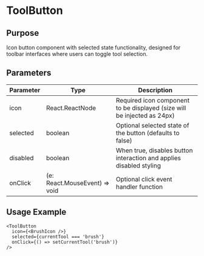 # ToolButton

## Purpose
Icon button component with selected state functionality, designed for toolbar interfaces where users can toggle tool selection.

## Parameters

| Parameter | Type | Description |
|-----------|------|-------------|
| icon | React.ReactNode | Required icon component to be displayed (size will be injected as 24px) |
| selected | boolean | Optional selected state of the button (defaults to false) |
| disabled | boolean | When true, disables button interaction and applies disabled styling |
| onClick | (e: React.MouseEvent<HTMLButtonElement>) => void | Optional click event handler function |

## Usage Example
```tsx
<ToolButton 
  icon={<BrushIcon />}
  selected={currentTool === 'brush'}
  onClick={() => setCurrentTool('brush')}
/>
```
